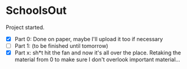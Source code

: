 # SchoolsOut

Project started.

  - [x] Part 0: Done on paper, maybe I'll upload it too if necessary
  - [ ] Part 1: (to be finished until tomorrow)
  - [x] Part x: sh\*t hit the fan and now it's all over the place. Retaking the material from 0 to make sure I don't overlook important material...
